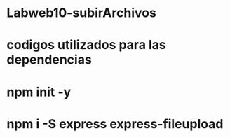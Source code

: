 # Labweb10-subirArchivos
# codigos utilizados para las dependencias 
# npm init -y 
# npm i -S express express-fileupload
